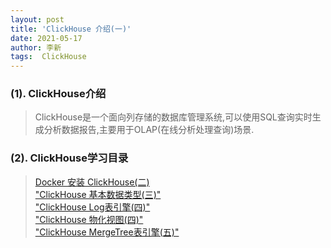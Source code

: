 ```yaml
---
layout: post
title: 'ClickHouse 介绍(一)'
date: 2021-05-17
author: 李新
tags:  ClickHouse
---
```


### (1). ClickHouse介绍
> ClickHouse是一个面向列存储的数据库管理系统,可以使用SQL查询实时生成分析数据报告,主要用于OLAP(在线分析处理查询)场景.  

### (2). ClickHouse学习目录
> [Docker 安装 ClickHouse(二)](/2021/05/16/ClickHouse-Docker-Install.html)        
> ["ClickHouse 基本数据类型(三)"](/2021/05/16/ClickHouse-DataType.html)       
> ["ClickHouse Log表引擎(四)"](/2021/05/16/ClickHouse-Engine-Log.html)    
> ["ClickHouse 物化视图(四)"](/2021/05/16/ClickHouse-View.html)    
> ["ClickHouse MergeTree表引擎(五)"](/2021/05/16/ClickHouse-Engine-MergeTree.html)    
> 